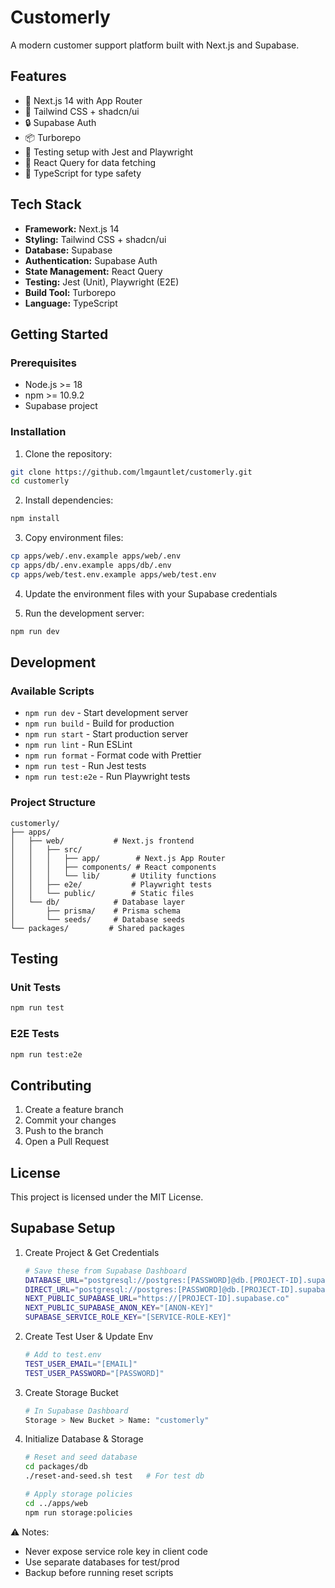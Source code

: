 # Customerly

A modern customer support platform built with Next.js and Supabase.

## Features

- 🚀 Next.js 14 with App Router
- 🎨 Tailwind CSS + shadcn/ui
- 🔒 Supabase Auth
- 📦 Turborepo
- 🧪 Testing setup with Jest and Playwright
- 🔄 React Query for data fetching
- 📝 TypeScript for type safety

## Tech Stack

- **Framework:** Next.js 14
- **Styling:** Tailwind CSS + shadcn/ui
- **Database:** Supabase
- **Authentication:** Supabase Auth
- **State Management:** React Query
- **Testing:** Jest (Unit), Playwright (E2E)
- **Build Tool:** Turborepo
- **Language:** TypeScript

## Getting Started

### Prerequisites

- Node.js >= 18
- npm >= 10.9.2
- Supabase project

### Installation

1. Clone the repository:

```bash
git clone https://github.com/lmgauntlet/customerly.git
cd customerly
```

2. Install dependencies:

```bash
npm install
```

3. Copy environment files:

```bash
cp apps/web/.env.example apps/web/.env
cp apps/db/.env.example apps/db/.env
cp apps/web/test.env.example apps/web/test.env
```

4. Update the environment files with your Supabase credentials

5. Run the development server:

```bash
npm run dev
```

## Development

### Available Scripts

- `npm run dev` - Start development server
- `npm run build` - Build for production
- `npm run start` - Start production server
- `npm run lint` - Run ESLint
- `npm run format` - Format code with Prettier
- `npm run test` - Run Jest tests
- `npm run test:e2e` - Run Playwright tests

### Project Structure

```
customerly/
├── apps/
│   ├── web/           # Next.js frontend
│   │   ├── src/
│   │   │   ├── app/        # Next.js App Router
│   │   │   ├── components/ # React components
│   │   │   └── lib/       # Utility functions
│   │   ├── e2e/           # Playwright tests
│   │   └── public/        # Static files
│   └── db/            # Database layer
│       ├── prisma/    # Prisma schema
│       └── seeds/     # Database seeds
└── packages/         # Shared packages
```

## Testing

### Unit Tests

```bash
npm run test
```

### E2E Tests

```bash
npm run test:e2e
```

## Contributing

1. Create a feature branch
2. Commit your changes
3. Push to the branch
4. Open a Pull Request

## License

This project is licensed under the MIT License.

## Supabase Setup

1. Create Project & Get Credentials

   ```bash
   # Save these from Supabase Dashboard
   DATABASE_URL="postgresql://postgres:[PASSWORD]@db.[PROJECT-ID].supabase.co:5432/postgres"
   DIRECT_URL="postgresql://postgres:[PASSWORD]@db.[PROJECT-ID].supabase.co:5432/postgres"
   NEXT_PUBLIC_SUPABASE_URL="https://[PROJECT-ID].supabase.co"
   NEXT_PUBLIC_SUPABASE_ANON_KEY="[ANON-KEY]"
   SUPABASE_SERVICE_ROLE_KEY="[SERVICE-ROLE-KEY]"
   ```

2. Create Test User & Update Env

   ```bash
   # Add to test.env
   TEST_USER_EMAIL="[EMAIL]"
   TEST_USER_PASSWORD="[PASSWORD]"
   ```

3. Create Storage Bucket

   ```bash
   # In Supabase Dashboard
   Storage > New Bucket > Name: "customerly"
   ```

4. Initialize Database & Storage

   ```bash
   # Reset and seed database
   cd packages/db
   ./reset-and-seed.sh test   # For test db

   # Apply storage policies
   cd ../apps/web
   npm run storage:policies
   ```

⚠️ Notes:

- Never expose service role key in client code
- Use separate databases for test/prod
- Backup before running reset scripts

